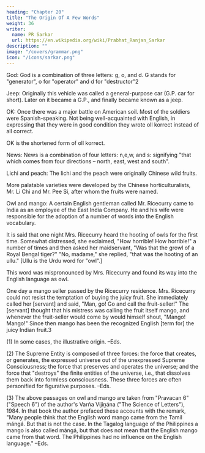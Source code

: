 ```yaml
---
heading: "Chapter 20"
title: "The Origin Of A Few Words"
weight: 36
writer:
  name: PR Sarkar
  url: https://en.wikipedia.org/wiki/Prabhat_Ranjan_Sarkar
description: ""
image: "/covers/grammar.png"
icon: "/icons/sarkar.png"
---
```




God: God is a combination of three letters: g, o, and d. G stands for "generator", o for "operator" and d for "destructor"2

Jeep: Originally this vehicle was called a general-purpose car (G.P. car for short). Later on it became a G.P., and finally became known as a jeep.

OK: Once there was a major battle on American soil. Most of the soldiers were Spanish-speaking. Not being well-acquainted with English, in expressing that they were in good condition they wrote oll korrect instead of all correct. 

OK is the shortened form of oll korrect.

News: News is a combination of four letters: n,e,w, and s: signifying "that which comes from four directions – north, east, west and south".

Lichi and peach: The lichi and the peach were originally Chinese wild fruits. 

More palatable varieties were developed by the Chinese horticulturalists, Mr. Li Chi and Mr. Pee Si, after whom the fruits were named.

Owl and mango: A certain English gentleman called Mr. Ricecurry came to India as an employee of the East India Company. He and his wife were responsible for the adoption of a number of words into the English vocabulary.

It is said that one night Mrs. Ricecurry heard the hooting of owls for the first time. Somewhat distressed, she exclaimed, "How horrible! How horrible!" a number of times and then asked her maidservant, "Was that the growl of a Royal Bengal tiger?" "No, madame," she replied, "that was the hooting of an ullu." [Ullu is the Urdu word for "owl".] 

This word was mispronounced by Mrs. Ricecurry and found its way into the English language as owl.

One day a mango seller passed by the Ricecurry residence. Mrs. Ricecurry could not resist the temptation of buying the juicy fruit. She immediately called her [servant] and said, "Man, go! Go and call the fruit-seller!" The [servant] thought that his mistress was calling the fruit itself mango, and whenever the fruit-seller would come by would himself shout, "Mango! Mango!" Since then mango has been the recognized English [term for] the juicy Indian fruit.3

(1) In some cases, the illustrative origin. –Eds.

(2) The Supreme Entity is composed of three forces: the force that creates, or generates, the expressed universe out of the unexpressed Supreme Consciousness; the force that preserves and operates the universe; and the force that "destroys" the finite entities of the universe, i.e., that dissolves them back into formless consciousness. These three forces are often personified for figurative purposes. –Eds.

(3) The above passages on owl and mango are taken from "Pravacan 6" ("Speech 6") of the author's Varńa Vijiṋána ("The Science of Letters"), 1984. In that book the author prefaced these accounts with the remark, "Many people think that the English word mango came from the Tamil mángá. But that is not the case. In the Tagalog language of the Philippines a mango is also called mángá, but that does not mean that the English mango came from that word. The Philippines had no influence on the English language." –Eds.

